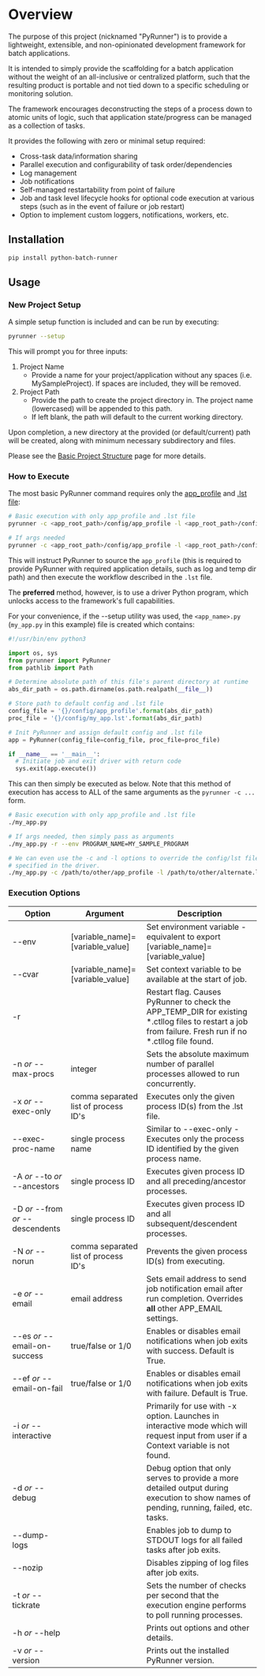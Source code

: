 # Overview
The purpose of this project (nicknamed "PyRunner") is to provide a lightweight, extensible, and non-opinionated development framework for batch applications.

It is intended to simply provide the scaffolding for a batch application without the weight of an all-inclusive or centralized platform, such that the resulting product is portable and not tied down to a specific scheduling or monitoring solution.

The framework encourages deconstructing the steps of a process down to atomic units of logic, such that application state/progress can be managed as a collection of tasks.

It provides the following with zero or minimal setup required:

* Cross-task data/information sharing
* Parallel execution and configurability of task order/dependencies
* Log management
* Job notifications
* Self-managed restartability from point of failure
* Job and task level lifecycle hooks for optional code execution at various steps (such as in the event of failure or job restart)
* Option to implement custom loggers, notifications, workers, etc.

## Installation
```bash
pip install python-batch-runner
```

## Usage

### New Project Setup
A simple setup function is included and can be run by executing:
```bash
pyrunner --setup
```
This will prompt you for three inputs:

1. Project Name
    * Provide a name for your project/application without any spaces (i.e. MySampleProject). If spaces are included, they will be removed.
2. Project Path
    * Provide the path to create the project directory in. The project name (lowercased) will be appended to this path.
    * If left blank, the path will default to the current working directory.

Upon completion, a new directory at the provided (or default/current) path will be created, along with minimum necessary subdirectory and files.

Please see the [Basic Project Structure](./user_guide/project_structure.md) page for more details.

### How to Execute
The most basic PyRunner command requires only the [app_profile](./user_guide/app_profile.md) and [.lst file](./user_guide/lst_file.md):

```bash
# Basic execution with only app_profile and .lst file
pyrunner -c <app_root_path>/config/app_profile -l <app_root_path>/config/<project_name>.lst

# If args needed
pyrunner -c <app_root_path>/config/app_profile -l <app_root_path>/config/<project_name>.lst -r --env PROGRAM_NAME=MY_SAMPLE_PROGRAM
```

This will instruct PyRunner to source the `app_profile` (this is required to provide PyRunner with required application details, such as log and temp dir path) and then execute the workflow described in the `.lst` file.

The **preferred** method, however, is to use a driver Python program, which unlocks access to the framework's full capabilities.

For your convenience, if the --setup utility was used, the `<app_name>.py` (`my_app.py` in this example) file is created which contains:

```python
#!/usr/bin/env python3

import os, sys
from pyrunner import PyRunner
from pathlib import Path

# Determine absolute path of this file's parent directory at runtime
abs_dir_path = os.path.dirname(os.path.realpath(__file__))

# Store path to default config and .lst file
config_file = '{}/config/app_profile'.format(abs_dir_path)
proc_file = '{}/config/my_app.lst'.format(abs_dir_path)

# Init PyRunner and assign default config and .lst file
app = PyRunner(config_file=config_file, proc_file=proc_file)

if __name__ == '__main__':
  # Initiate job and exit driver with return code
  sys.exit(app.execute())
```

This can then simply be executed as below. Note that this method of execution has access to ALL of the same arguments as the `pyrunner -c ...` form.

```bash
# Basic execution with only app_profile and .lst file
./my_app.py

# If args needed, then simply pass as arguments
./my_app.py -r --env PROGRAM_NAME=MY_SAMPLE_PROGRAM

# We can even use the -c and -l options to override the config/lst file
# specified in the driver.
./my_app.py -c /path/to/other/app_profile -l /path/to/other/alternate.lst
```

### Execution Options
| Option | Argument | Description |
| --- | --- | --- |
| --env | [variable_name]=[variable_value] | Set environment variable - equivalent to export [variable_name]=[variable_value] |
| --cvar | [variable_name]=[variable_value] | Set context variable to be available at the start of job. |
| -r | | Restart flag. Causes PyRunner to check the APP_TEMP_DIR for existing *.ctllog files to restart a job from failure. Fresh run if no *.ctllog file found. |
| -n *or* --max-procs | integer | Sets the absolute maximum number of parallel processes allowed to run concurrently. |
| -x *or* --exec-only | comma separated list of process ID's | Executes only the given process ID(s) from the .lst file. |
| --exec-proc-name | single process name | Similar to --exec-only - Executes only the process ID identified by the given process name. |
| -A *or* --to *or* --ancestors | single process ID | Executes given process ID and all preceding/ancestor processes. |
| -D *or* --from *or* --descendents | single process ID | Executes given process ID and all subsequent/descendent processes. |
| -N *or* --norun | comma separated list of process ID's | Prevents the given process ID(s) from executing. |
| -e *or* --email | email address | Sets email address to send job notification email after run completion. Overrides **all** other APP_EMAIL settings. |
| --es *or* --email-on-success | true/false or 1/0 | Enables or disables email notifications when job exits with success. Default is True. |
| --ef *or* --email-on-fail | true/false or 1/0 | Enables or disables email notifications when job exits with failure. Default is True. |
| -i *or* --interactive | | Primarily for use with -x option. Launches in interactive mode which will request input from user if a Context variable is not found. |
| -d *or* --debug | | Debug option that only serves to provide a more detailed output during execution to show names of pending, running, failed, etc. tasks. |
| --dump-logs | | Enables job to dump to STDOUT logs for all failed tasks after job exits. |
| --nozip | | Disables zipping of log files after job exits. |
| -t *or* --tickrate | | Sets the number of checks per second that the execution engine performs to poll running processes. |
| -h *or* --help | | Prints out options and other details. |
| -v *or* --version | | Prints out the installed PyRunner version. |